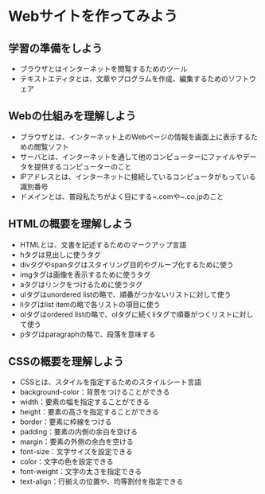 # Webサイトを作ってみよう

## 学習の準備をしよう
* ブラウザとはインターネットを閲覧するためのツール
* テキストエディタとは、文章やプログラムを作成、編集するためのソフトウェア

## Webの仕組みを理解しよう
* ブラウザとは、インターネット上のWebページの情報を画面上に表示するための閲覧ソフト
* サーバとは、インターネットを通して他のコンピューターにファイルやデータを提供するコンピューターのこと
* IPアドレスとは、インターネットに接続しているコンピュータがもっている識別番号
* ドメインとは、普段私たちがよく目にする~.comや~.co.jpのこと

## HTMLの概要を理解しよう
* HTMLとは、文書を記述するためのマークアップ言語  
* hタグは見出しに使うタグ
* divタグやspanタグはスタイリング目的やグループ化するために使う
* imgタグは画像を表示するために使うタグ
* aタグはリンクをつけるために使うタグ
* ulタグはunordered listの略で、順番がつかないリストに対して使う
* liタグはlist itemの略で各リストの項目に使う
* olタグはordered listの略で、olタグに続くliタグで順番がつくリストに対して使う
* pタグはparagraphの略で、段落を意味する

## CSSの概要を理解しよう
* CSSとは、スタイルを指定するためのスタイルシート言語
* background-color：背景をつけることができる
* width：要素の幅を指定することができる
* height：要素の高さを指定することができる
* border：要素に枠線をつける
* padding：要素の内側の余白を空ける
* margin：要素の外側の余白を空ける
* font-size：文字サイズを設定できる 
* color：文字の色を設定できる
* font-weight：文字の太さを指定できる
* text-align：行揃えの位置や、均等割付を指定できる